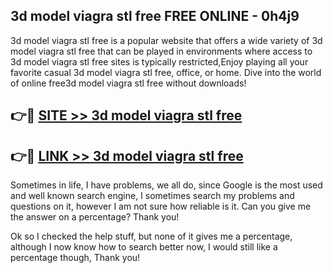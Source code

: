## 3d model viagra stl free FREE ONLINE - 0h4j9

3d model viagra stl free is a popular website that offers a wide variety of 3d model viagra stl free that can be played in environments where access to 3d model viagra stl free sites is typically restricted,Enjoy playing all your favorite casual 3d model viagra stl free, office, or home. Dive into the world of online free3d model viagra stl free without downloads!

## 👉🔴 [SITE >> 3d model viagra stl free](http://news.freeplayer.one?title=3d_model_viagra_stl_free&ref=FRRE)

## 👉🔴 [LINK >> 3d model viagra stl free](http://news.freeplayer.one?title=3d_model_viagra_stl_free&ref=FREE)

Sometimes in life, I have problems, we all do, since Google is the most used and well known search engine, I sometimes search my problems and questions on it, however I am not sure how reliable is it. Can you give me the answer on a percentage? Thank you!

Ok so I checked the help stuff, but none of it gives me a percentage, although I now know how to search better now, I would still like a percentage though, Thank you!